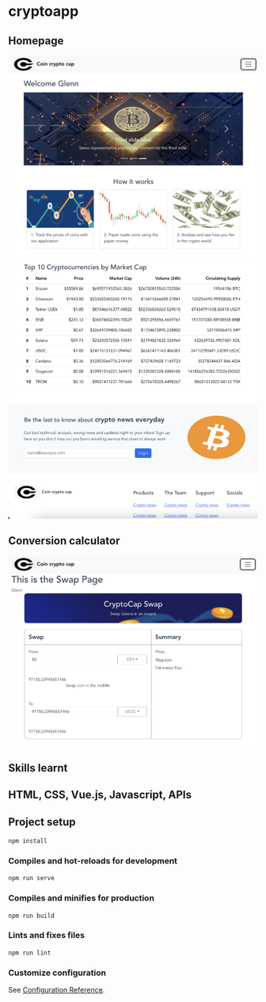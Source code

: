 # cryptoapp
## Homepage
![Sample Image](dis/Screenshot%202023-11-17%20at%204.53.41%20AM.png)
![Sample Image](dis/Screenshot%202023-11-17%20at%203.38.43%20AM.png)
## Conversion calculator
![Sample Image](dis/Screenshot%202023-11-17%20at%203.48.40%20AM.png)

## Skills learnt
HTML, CSS, Vue.js, Javascript, APIs 
------------------------------------------------------------------------
## Project setup
```
npm install
```

### Compiles and hot-reloads for development
```
npm run serve
```

### Compiles and minifies for production
```
npm run build
```

### Lints and fixes files
```
npm run lint
```

### Customize configuration
See [Configuration Reference](https://cli.vuejs.org/config/).
